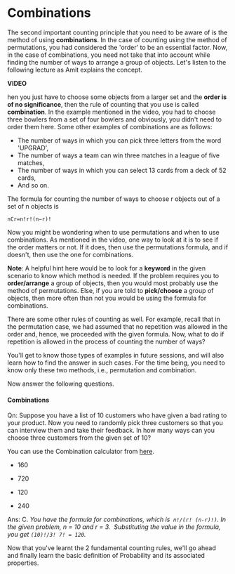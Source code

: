 # Combinations

The second important counting principle that you need to be aware of is the method of using **combinations**. In the case of counting using the method of permutations, you had considered the 'order' to be an essential factor. Now, in the case of combinations, you need not take that into account while finding the number of ways to arrange a group of objects. Let's listen to the following lecture as Amit explains the concept.

**VIDEO**

hen you just have to choose some objects from a larger set and the **order is of no significance**, then the rule of counting that you use is called **combination**. In the example mentioned in the video, you had to choose three bowlers from a set of four bowlers and obviously, you didn't need to order them here. Some other examples of combinations are as follows:

- The number of ways in which you can pick three letters from the word 'UPGRAD',
- The number of ways a team can win three matches in a league of five matches,
- The number of ways in which you can select 13 cards from a deck of 52 cards,
- And so on.

The formula for counting the number of ways to choose r objects out of a set of n objects is

```
nCr=n!r!(n−r)!
```

Now you might be wondering when to use permutations and when to use combinations. As mentioned in the video, one way to look at it is to see if the order matters or not. If it does, then use the permutations formula, and if doesn't, then use the one for combinations.

**Note**: A helpful hint here would be to look for a **keyword** in the given scenario to know which method is needed. If the problem requires you to **order/arrange** a group of objects, then you would most probably use the method of permutations. Else, if you are told to **pick/choose** a group of objects, then more often than not you would be using the formula for combinations.

There are some other rules of counting as well. For example, recall that in the permutation case, we had assumed that no repetition was allowed in the order and, hence, we proceeded with the given formula. Now, what to do if repetition is allowed in the process of counting the number of ways?

You'll get to know those types of examples in future sessions, and will also learn how to find the answer in such cases. For the time being, you need to know only these two methods, i.e., permutation and combination.

Now answer the following questions.

#### Combinations

Qn: Suppose you have a list of 10 customers who have given a bad rating to your product. Now you need to randomly pick three customers so that you can interview them and take their feedback. In how many ways can you choose three customers from the given set of 10?

You can use the Combination calculator from [here](https://stattrek.com/online-calculator/combinations-permutations.aspx).

- 160

- 720

- 120

- 240

Ans: C. *You have the formula for combinations, which is` n!/(r! (n-r)!)`. In the given problem, n = 10 and r = 3.  Substituting the value in the formula, you get `(10)!/3! 7! = 120`.*

Now that you've learnt the 2 fundamental counting rules, we'll go ahead and finally learn the basic definition of Probability and its associated properties.
